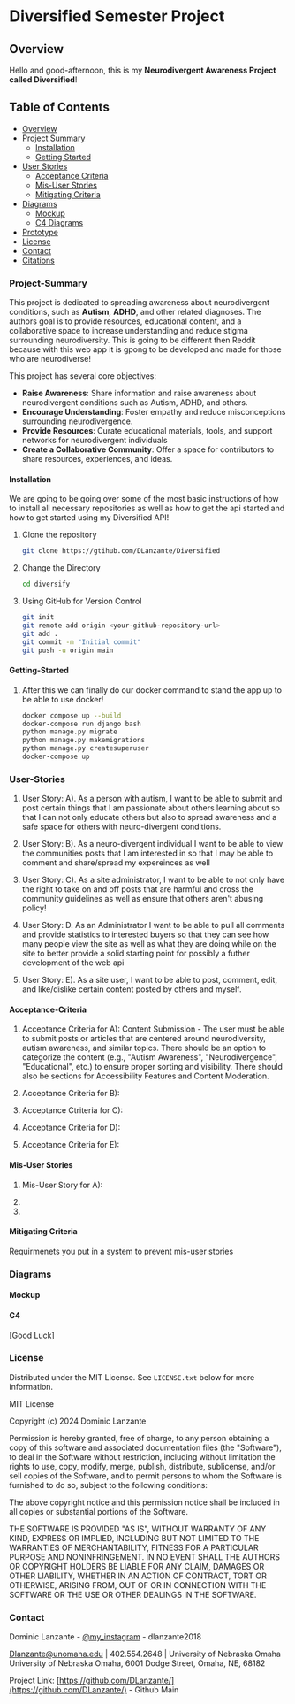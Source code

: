 # Diversified Semester Project

## Overview

Hello and good-afternoon, this is my **Neurodivergent Awareness Project called Diversified**!

## Table of Contents

- [Overview](#overview)
- [Project Summary](#Project-Summary)
   - [Installation](#Installation)
   - [Getting Started](#Getting-Started)
- [User Stories](#User-Stories)
   - [Acceptance Criteria](#Acceptance-Criteria)
   - [Mis-User Stories](#Mis-User-Stories)
   - [Mitigating Criteria](#Mitigating-Criteria)
- [Diagrams](#Diagrams)
   - [Mockup](#Mockup)
   - [C4 Diagrams](#C4)
- [Prototype](#Prototype)
- [License](#license)
- [Contact](#contact)
- [Citations](#Citations)

### Project-Summary

This project is dedicated to spreading awareness about neurodivergent conditions, such as **Autism**, **ADHD**, and other related diagnoses. The authors goal is to provide resources, educational content, and a collaborative space to increase understanding and reduce stigma surrounding neurodiversity. This is going to be different then Reddit because with this web app it is gpong to be developed and made for those who are neurodiverse!

This project has several core objectives:

- **Raise Awareness**: Share information and raise awareness about neurodivergent conditions such as Autism, ADHD, and others.
- **Encourage Understanding**: Foster empathy and reduce misconceptions surrounding neurodivergence.
- **Provide Resources**: Curate educational materials, tools, and support networks for neurodivergent individuals
- **Create a Collaborative Community**: Offer a space for contributors to share resources, experiences, and ideas.

#### Installation
We are going to be going over some of the most basic instructions of how to install all necessary repositories as well as how to get the api started and how to get started using my Diversified API!
1. Clone the repository   
   ```bash
   git clone https://gtihub.com/DLanzante/Diversified

2. Change the Directory
   ```bash
   cd diversify
   
3. Using GitHub for Version Control
    ```bash
    git init
    git remote add origin <your-github-repository-url>
    git add .
    git commit -m "Initial commit"
    git push -u origin main

#### Getting-Started
1. After this we can finally do our docker command to stand the app up to be able to use docker!
    ```bash
    docker compose up --build
    docker-compose run django bash
    python manage.py migrate
    python manage.py makemigrations
    python manage.py createsuperuser
    docker-compose up

### User-Stories

1. User Story:
   A). As a person with autism, I want to be able to submit and post certain things that I am passionate about others learning about so that I can not only educate others but also to spread awareness and a safe space for others with neuro-divergent conditions.

2. User Story:
   B). As a neuro-divergent individual I want to be able to view the communities posts that I am interested in so that I may be able to comment and share/spread my expereinces as well
   
3. User Story:
   C). As a site administrator, I want to be able to not only have the right to take on and off posts that are harmful and cross the community guidelines as well as ensure that others aren't abusing policy!

4. User Story:
   D. As an Administrator I want to be able to pull all comments and provide statistics to interested buyers so that they can see how many people view the site as well as what they are doing while on the site to better provide a solid starting point for possibly a futher development of the web api

5. User Story:
   E). As a site user, I want to be able to post, comment, edit, and like/dislike certain content posted by others and myself.

#### Acceptance-Criteria

1. Acceptance Criteria for A):
   Content Submission - The user must be able to submit posts or articles that are centered around neurodiversity, autism awareness, and similar topics. There should be an option to categorize the content (e.g., "Autism Awareness", "Neurodivergence", "Educational", etc.) to ensure proper sorting and visibility. There should also be sections for Accessibility Features and Content Moderation.
   
3. Acceptance Criteria for B):
4. Acceptance Ctriteria for C):
5. Acceptance Criteria for D):
6. Acceptance Criteria for E):

#### Mis-User Stories

1. Mis-User Story for A):
   
2. 
3. 

#### Mitigating Criteria

Requirmenets you put in a system to prevent mis-user stories

### Diagrams

#### Mockup

#### C4

[Good Luck]

<!-- LICENSE -->
### License

Distributed under the MIT License. See `LICENSE.txt` below for more information.

MIT License

Copyright (c) 2024 Dominic Lanzante

Permission is hereby granted, free of charge, to any person obtaining a copy
of this software and associated documentation files (the "Software"), to deal
in the Software without restriction, including without limitation the rights
to use, copy, modify, merge, publish, distribute, sublicense, and/or sell
copies of the Software, and to permit persons to whom the Software is
furnished to do so, subject to the following conditions:

The above copyright notice and this permission notice shall be included in all
copies or substantial portions of the Software.

THE SOFTWARE IS PROVIDED "AS IS", WITHOUT WARRANTY OF ANY KIND, EXPRESS OR
IMPLIED, INCLUDING BUT NOT LIMITED TO THE WARRANTIES OF MERCHANTABILITY,
FITNESS FOR A PARTICULAR PURPOSE AND NONINFRINGEMENT. IN NO EVENT SHALL THE
AUTHORS OR COPYRIGHT HOLDERS BE LIABLE FOR ANY CLAIM, DAMAGES OR OTHER
LIABILITY, WHETHER IN AN ACTION OF CONTRACT, TORT OR OTHERWISE, ARISING FROM,
OUT OF OR IN CONNECTION WITH THE SOFTWARE OR THE USE OR OTHER DEALINGS IN THE
SOFTWARE.


<!-- CONTACT -->
### Contact

Dominic Lanzante - [@my_instagram](https://www.instagram.com/dlanzante2018/) - dlanzante2018

Dlanzante@unomaha.edu | 402.554.2648 | University of Nebraska Omaha
University of Nebraska Omaha, 6001 Dodge Street, Omaha, NE, 68182

Project Link: [https://github.com/DLanzante/](https://github.com/DLanzante/) - Github Main

